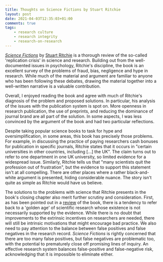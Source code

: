 ```yaml
---
title: Thoughts on Science Fictions by Stuart Ritchie
layout: post
date: 2021-04-03T12:35:03+01:00
comments: true
tags:
    - research culture
    - research integrity
    - research-on-research
---
```


_[Science Fictions](https://www.sciencefictions.org/)_ by [Stuart Ritchie](https://twitter.com/StuartJRitchie) is a thorough review of the so-called 'replication crisis' in science and research. Building out from the well-documented issues in psychology, Ritchie's discipline, the book is an excellent survey of the problems of fraud, bias, negligence and hype in research. While much of the material and argument are familiar to anyone who has been following these debates, drawing the material together into a well-written narrative is a valuable contribution.  

Overall, I enjoyed reading the book and agree with much of Ritchie's diagnosis of the problem and proposed solutions. In particular, his analysis of the issues with the publication system is spot on. More openness in research publication, the use of preprints, and reducing the dominance of journal brand are all part of the solution. In some aspects, I was less convinced by the argument of the book and had two particular reflections.  

Despite taking popular science books to task for hype and oversimplification, in some areas, this book has precisely those problems. For example, in discussing the practice of paying researchers cash bonuses for publication in specific journals, Ritchie states that it occurs in "certain universities in other countries, including [...] the UK". The claim turns out to refer to one department in one UK university, so limited evidence for a widespread issue. Similarly, Ritchie tells us that "many scientists quit the profession out of frustration", but the evidence to support this statement isn't at all compelling. There are other places where a rather black-and-white argument is presented, hiding considerable nuance. The story isn't quite as simple as Ritchie would have us believe.  

The solutions to the problems with science that Ritchie presents in the book's closing chapter also merit further scrutiny and consideration. First, as has been pointed out in a [review](https://www.nature.com/articles/d41586-020-02147-1) of the book, there is a tendency to refer back to a 'golden age' of scientific research whose existence is not necessarily supported by the evidence. While there is no doubt that improvements to the extrinsic incentives on researchers are needed, there will still be intrinsic motivations that might encourage bad practice. We also need to pay attention to the balance between false positives and false negatives in the research record. _Science Fictions_ is rightly concerned that there are too many false positives, but false negatives are problematic too, with the potential to prematurely close off promising lines of inquiry. An effective research system balances false-positive and false-negative risk, acknowledging that it is impossible to eliminate either.  
